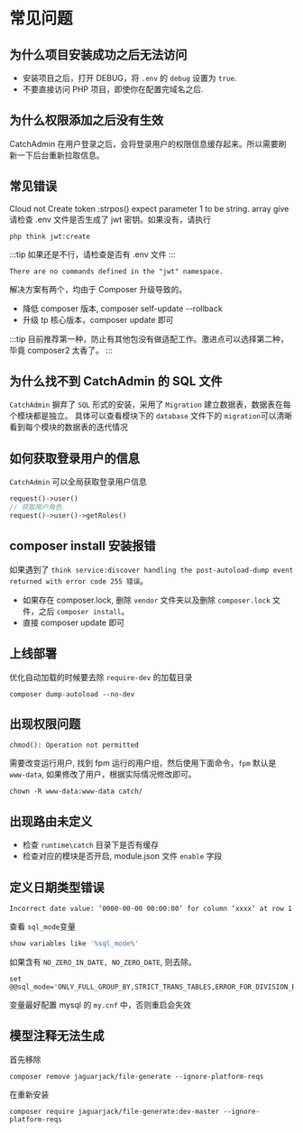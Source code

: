 # 常见问题

## 为什么项目安装成功之后无法访问

- 安装项目之后，打开 DEBUG，将 `.env` 的 `debug` 设置为 `true`.
- 不要直接访问 PHP 项目，即使你在配置完域名之后.

## 为什么权限添加之后没有生效

CatchAdmin 在用户登录之后，会将登录用户的权限信息缓存起来。所以需要刷新一下后台重新拉取信息。

## 常见错误

Cloud not Create token :strpos() expect parameter 1 to be string. array give
请检查 .env 文件是否生成了 jwt 密钥。如果没有，请执行

```
php think jwt:create
```

:::tip
如果还是不行，请检查是否有 .env 文件
:::

```
There are no commands defined in the "jwt" namespace.
```

解决方案有两个，均由于 Composer 升级导致的。

- 降低 composer 版本, composer self-update --rollback
- 升级 tp 核心版本，composer update 即可

:::tip
目前推荐第一种，防止有其他包没有做适配工作。激进点可以选择第二种，毕竟 composer2 太香了。
:::

## 为什么找不到 CatchAdmin 的 SQL 文件

`CatchAdmin` 摒弃了 `SQL` 形式的安装，采用了 `Migration` 建立数据表，数据表在每个模块都是独立。 具体可以查看模块下的 `database` 文件下的 `migration`可以清晰看到每个模块的数据表的迭代情况

## 如何获取登录用户的信息

`CatchAdmin` 可以全局获取登录用户信息

```php
request()->user()
// 获取用户角色
request()->user()->getRoles()
```

## composer install 安装报错

如果遇到了 `think service:discover handling the post-autoload-dump event returned with error code 255 错误`。

- 如果存在 composer.lock, 删除 `vendor` 文件夹以及删除 `composer.lock` 文件，之后 `composer install`。
- 直接 composer update 即可

## 上线部署

优化自动加载的时候要去除 `require-dev` 的加载目录

```
composer dump-autoload --no-dev
```

## 出现权限问题

```
chmod(): Operation not permitted
```

需要改变运行用户, 找到 fpm 运行的用户组，然后使用下面命令，`fpm` 默认是 `www-data`, 如果修改了用户，根据实际情况修改即可。

```
chown -R www-data:www-data catch/
```

## 出现路由未定义

- 检查 `runtime\catch` 目录下是否有缓存
- 检查对应的模块是否开启, module.json 文件 `enable` 字段

## 定义日期类型错误

```
Incorrect date value: ‘0000-00-00 00:00:00‘ for column ‘xxxx‘ at row 1
```

查看 `sql_mode`变量

```php
show variables like '%sql_mode%'

```

如果含有 `NO_ZERO_IN_DATE, NO_ZERO_DATE`, 则去除。

```
set @@sql_mode='ONLY_FULL_GROUP_BY,STRICT_TRANS_TABLES,ERROR_FOR_DIVISION_BY_ZERO,NO_AUTO_CREATE_USER,NO_ENGINE_SUBSTITUTION'
```

变量最好配置 mysql 的 `my.cnf` 中，否则重启会失效

## 模型注释无法生成

首先移除

```
composer remove jaguarjack/file-generate --ignore-platform-reqs

```

在重新安装

```
composer require jaguarjack/file-generate:dev-master --ignore-platform-reqs
```
